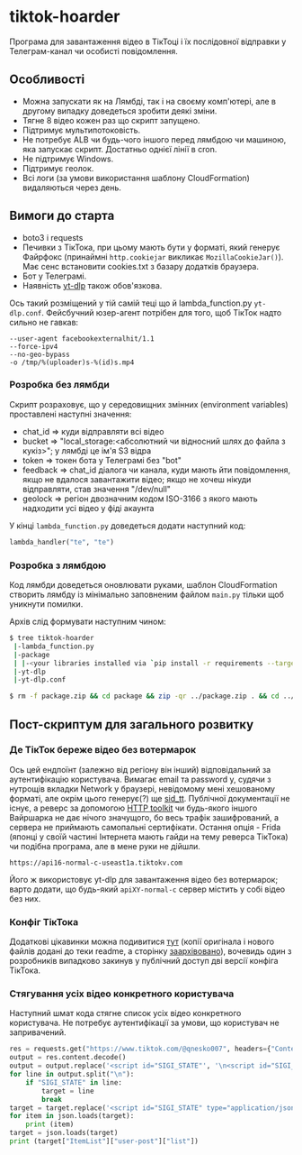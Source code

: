 # tiktok-hoarder
Програма для завантаження відео в ТікТоці і їх послідовної відправки у Телеграм-канал чи особисті повідомлення.

## Особливості
- Можна запускати як на Лямбді, так і на своєму комп'ютері, але в другому випадку доведеться зробити деякі зміни.
- Тягне 8 відео кожен раз що скрипт запущено.
- Підтримує мультипотоковість.
- Не потребує ALB чи будь-чого іншого перед лямбдою чи машиною, яка запускає скрипт. Достатньо однієї лінії в cron.
- Не підтримує Windows.
- Підтримує геолок.
- Всі логи (за умови використання шаблону CloudFormation) видаляються через день.

## Вимоги до старта
- boto3 і requests
- Печивки з ТікТока, при цьому мають бути у форматі, який генерує Файрфокс (принаймні `http.cookiejar` викликає `MozillaCookieJar()`). Має сенс встановити cookies.txt з базару додатків браузера.
- Бот у Телеграмі.
- Наявність [yt-dlp](https://github.com/yt-dlp/yt-dlp) також обов'язкова.

Ось такий розміщений у тій самій теці що й lambda_function.py `yt-dlp.conf`. Фейсбучний юзер-агент потрібен для того, щоб ТікТок надто сильно не гавкав:
```
--user-agent facebookexternalhit/1.1
--force-ipv4
--no-geo-bypass
-o /tmp/%(uploader)s-%(id)s.mp4
```

### Розробка без лямбди
Скрипт розраховує, що у середовищних змінних (environment variables) проставлені наступні значення:
- chat_id => куди відправляти всі відео
- bucket => "local_storage:<абсолютний чи відносний шлях до файла з кукіз>"; у лямбді це ім'я S3 відра
- token => токен бота у Телеграмі без "bot"
- feedback => chat_id діалога чи канала, куди мають йти повідомлення, якщо не вдалося завантажити відео; якщо не хочеш нікуди відправляти, став значення "/dev/null"
- geolock => регіон двозначним кодом ISO-3166 з якого мають надходити усі відео у фіді акаунта

У кінці `lambda_function.py` доведеться додати наступний код:
```python
lambda_handler("te", "te")
```

### Розробка з лямбдою
Код лямбди доведеться оновлювати руками, шаблон CloudFormation створить лямбду із мінімально заповненим файлом `main.py` тільки щоб уникнути помилки.

Архів слід формувати наступним чином:
```bash
$ tree tiktok-hoarder
 |-lambda_function.py
 |-package
 | |-<your libraries installed via `pip install -r requirements --target ./tiktok-hoarder/package`>
 |-yt-dlp
 |-yt-dlp.conf

$ rm -f package.zip && cd package && zip -qr ../package.zip . && cd ../ && zip package.zip lambda_function.py yt-dlp yt-dlp.conf
```

## Пост-скриптум для загального розвитку
### Де ТікТок береже відео без вотермарок
Ось цей ендпоїнт (залежно від регіону він інший) відповідальний за аутентифікацію користувача. Вимагає email та password у, судячи з нутрощів вкладки Network у браузері, невідомому мені хешованому форматі, але окрім цього генерує(?) ще [sid_tt](https://github.com/lucasintel/tiktok-passport). Публічної документації не існує, а реверс за допомогою [HTTP toolkit](https://httptoolkit.com/) чи будь-якого іншого Вайршарка не дає нічого значущого, бо весь трафік зашифрований, а сервера не приймають самопальні сертифікати. Остання опція - Frida (японці у своїй частині Інтернета мають гайди на тему реверса ТікТока) чи подібна програма, але в мене руки не дійшли.
```
https://api16-normal-c-useast1a.tiktokv.com
```

Його ж використовує yt-dlp для завантаження відео без вотермарок; варто додати, що будь-який `apiXY-normal-c` сервер містить у собі відео без них.

### Конфіг ТікТока
Додаткові цікавинки можна подивитися [тут](https://www.diffchecker.com/nwuQhTQq/) (копії оригінала і нового файлів додані до теки readme, а сторінку [заархівовано](https://archive.is/LcG9m)), вочевидь один з розробників випадково закинув у публічний доступ дві версії конфіга ТікТока.

### Стягування усіх відео конкретного користувача
Наступний шмат кода стягне список усіх відео конкретного користувача. Не потребує аутентифікації за умови, що користувач не запривачений.
```python
res = requests.get("https://www.tiktok.com/@qnesko007", headers={"Content-Type": "application/json"})
output = res.content.decode()
output = output.replace('<script id="SIGI_STATE"', '\n<script id="SIGI_STATE"'); output = output.replace('</script>', '\n</script>')
for line in output.split("\n"):
    if "SIGI_STATE" in line:
        target = line
        break
target = target.replace('<script id="SIGI_STATE" type="application/json">', ""); target = target.replace('</script>', "")
for item in json.loads(target):
    print (item)
target = json.loads(target)
print (target["ItemList"]["user-post"]["list"])
```
